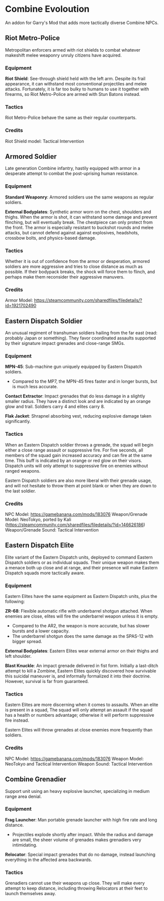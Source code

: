 # Combine Evoloution
An addon for Garry's Mod that adds more tactically diverse Combine NPCs.

## Riot Metro-Police
Metropolitan enforcers armed with riot shields to combat whatever makeshift melee weaponry unruly citizens have acquired.

### Equipment

**Riot Shield**: See-through shield held with the left arm. Despite its frail appearance, it can withstand most conventional projectiles and melee attacks. Fortunately, it is far too bulky to humans to use it together with firearms, so Riot Metro-Police are armed with Stun Batons instead.

### Tactics
Riot Metro-Police behave the same as their regular counterparts.

### Credits
Riot Shield model: Tactical Intervention

## Armored Soldier
Late generation Combine infantry, hastily equipped with armor in a desperate attempt to combat the post-uprising human resistance.

### Equipment

**Standard Weaponry**: Armored soldiers use the same weapons as regular soldiers.

**External Bodyplates**: Synthetic armor worn on the chest, shoulders and thighs. When the armor is shot, it can withstand some damage and prevent flinching, but will eventually break. The chestpiece can only protect from the front.
The armor is especially resistant to buckshot rounds and melee attacks, but cannot defend against against explosives, headshots, crossbow bolts, and physics-based damage.

### Tactics
Whether it is out of confidence from the armor or desperation, armored soldiers are more aggressive and tries to close distance as much as possible.
If their bodypack breaks, the shock will force them to flinch, and perhaps make them reconsider their aggressive manuvers.

### Credits
Armor Model: https://steamcommunity.com/sharedfiles/filedetails/?id=1921702490

## Eastern Dispatch Soldier
An unusual regiment of transhuman soldiers hailing from the far east (read: probably Japan or something). They favor coordinated assaults supported by their signature impact grenades and close-range SMGs.

### Equipment

**MPN-45**: Sub-machine gun uniquely equipped by Eastern Dispatch soldiers.
- Compared to the MP7, the MPN-45 fires faster and in longer bursts, but is much less accurate.

**Contact Extractor**: Impact grenades that do less damage in a slightly smaller radius. They have a distinct look and are indicated by an orange glow and trail. Soldiers carry 4 and elites carry 8.

**Flak Jacket**: Shrapnel absorbing vest, reducing explosive damage taken significantly.

### Tactics
When an Eastern Dispatch soldier throws a grenade, the squad will begin either a close range assault or suppressive fire. For five seconds, all members of the squad gain increased accuracy and can fire at the same time. This buff is indicated by an orange or red glow on their visors. Dispatch units will only attempt to suppressive fire on enemies without ranged weapons.

Eastern Dispatch soldiers are also more liberal with their grenade usage, and will not hesitate to throw them at point blank or when they are down to the last soldier.

### Credits
NPC Model: https://gamebanana.com/mods/183076
Weapon/Grenade Model: NeoTokyo, ported by Kali (https://steamcommunity.com/sharedfiles/filedetails/?id=146626186)
Weapon/Grenade Sound: Tactical Intervention

## Eastern Dispatch Elite
Elite variant of the Eastern Dispatch units, deployed to command Eastern Dispatch soldiers or as individual squads. Their unique weapon makes them a menace both up close and at range, and their presence will make Eastern Dispatch squads more tactically aware.

### Equipment
Eastern Elites have the same equipment as Eastern Dispatch units, plus the following:

**ZR-68**: Flexible automatic rifle with underbarrel shotgun attached. When enemies are close, elites will fire the underbarrel weapon unless it is empty.
- Compared to the AR2, the weapon is more accurate, but has slower bursts and a lower capacity.
- The underbarrel shotgun does the same damage as the SPAS-12 with bigger spread.

**External Bodyplates**: Eastern Elites wear external armor on their thighs and left shoulder.

**Blast Knuckle**: An impact grenade delivered in fist form. Initially a last-ditch attempt to kill a Zombine, Eastern Elites quickly discovered how survivable this suicidal maneuver is, and informally formalized it into their doctrine. However, survival is far from guaranteed.

### Tactics
Eastern Elites are more discerning when it comes to assaults. When an elite is present in a squad, The squad will only attempt an assault if the squad has a health or numbers advantage; otherwise it will perform suppressive fire instead.

Eastern Elites will throw grenades at close enemies more frequently than soldiers.

### Credits
NPC Model: https://gamebanana.com/mods/183076
Weapon Model: NeoTokyo and Tactical Intervention
Weapon Sound: Tactical Intervention

## Combine Grenadier
Support unit using an heavy explosive launcher, specializing in medium range area denial.

### Equipment

**Frag Launcher**: Man portable grenade launcher with high fire rate and long distance.
- Projectiles explode shortly after impact. While the radius and damage are small, the sheer volume of grenades makes grenadiers very intimidating.

**Relocator**: Special impact grenades that do no damage, instead launching everything in the affected area backwards.

### Tactics
Grenadiers cannot use their weapons up close. They will make every attempt to keep distance, including throwing Relocators at their feet to launch themselves away.
